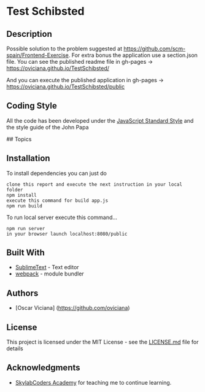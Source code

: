 # Test Schibsted

## Description

Possible solution to the problem suggested at https://github.com/scm-spain/Frontend-Exercise.
For extra bonus the application use a section.json file.
You can see the published readme file in
gh-pages -> https://oviciana.github.io/TestSchibsted/

And you can execute the published application in
gh-pages -> https://oviciana.github.io/TestSchibsted/public

## Coding Style

All the code has been developed under the [JavaScript Standard Style](http://standardjs.com/) and the style guide of the John Papa

## Topics

## Installation 

To install dependencies you can just do

```
clone this report and execute the next instruction in your local folder
npm install
execute this command for build app.js
npm run build
```


To run local server execute this command...

```
npm run server
in your browser launch localhost:8080/public
```


## Built With

* [SublimeText](http://https://www.sublimetext.com/) - Text editor
* [webpack](https://webpack.js.org) - module bundler

## Authors

* [Oscar Viciana] (https://github.com/oviciana)

## License

This project is licensed under the MIT License - see the [LICENSE.md](LICENSE.md) file for details

## Acknowledgments

* [SkylabCoders Academy](https://github.com/SkylabCoders) for teaching me to continue learning.